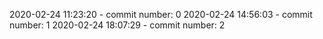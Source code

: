2020-02-24 11:23:20 - commit number: 0
2020-02-24 14:56:03 - commit number: 1
2020-02-24 18:07:29 - commit number: 2
